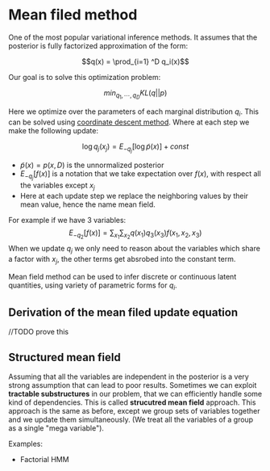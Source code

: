 # Mean filed method

One of the most popular variational inference methods. It assumes that the posterior is fully factorized approximation of the form:

$$q(x) = \prod_{i=1} ^D q_i(x)$$

Our goal is to solve this optimization problem:

$$min_{q_1, \cdots, q_D } KL(q||p) $$

Here we optimize over the parameters of each marginal distribution $q_i$. This can be solved using [coordinate descent method](coordinate_descent.md). Where at each step we make the following update:

$$ \log q_j(x_j) = E_{-q_j}[\log \tilde{p}(x)] + const ​$$ 

* $\tilde{p}(x) = p(x,D)$ is the unnormalized posterior 
* $E_{-q_j} [f(x)]$ is a notation that we take expectation over $f(x)$, with respect all the variables except $x_j$ 
* Here at each update step we replace the neighboring values by their mean value, hence the name mean field.

For example if we have 3 variables:
$$
E_{-q_2}[f(x)] = \sum_{x_1}\sum_{x_2}q(x_1)q_3(x_3)f(x_1, x_2, x_3)
$$
When we update $q_j$ we only need to reason about the variables which share a factor with $x_j$, the other terms get absrobed into the constant term.

Mean field method can be used to infer discrete or continuous latent quantities, using variety of parametric forms for $q_i$. 

## Derivation of the mean filed update equation
//TODO prove this

## Structured mean field

Assuming that all the variables are independent in the posterior is a very strong assumption that can lead to poor results. Sometimes we can exploit **tractable substructures** in our problem, that we can efficiently handle some kind of dependencies. This is called **strucutred mean field** approach. This approach is the same as before, except we group sets of variables together and we update them simultaneously. (We treat all the variables of a group as a single "mega variable"). 

Examples:

* Factorial HMM
